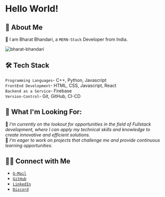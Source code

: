 # Hello World!
## 📝 About Me
👋 I am Bharat Bhandari, a `MERN-Stack` Developer from India.  

<p align="left"> <img src="https://komarev.com/ghpvc/?username=bharat-bhandari&label=Profile%20views&color=0e75b6&style=flat" alt="bharat-bhandari" /> </p>


## 🛠 Tech Stack
  `Programming Languages`- C++, Python, Javascript  
  `FrontEnd Development`- HTML, CSS, Javascript, React  
  `Backend as a Service`- Firebase   
  `Version-Control`- Git, GitHub, CI-CD  
  <!---`Backend Development`- Nodejs   -->
  <!---`Database`- MySql, MongoDB --> 
  
## 💼 What I'm Looking For:
👀 _I'm currently on the lookout for opportunities in the field of Fullstack development, where I can apply my technical skills and knowledge to create innovative and efficient solutions._  
🤝 _I'm eager to work on projects that challenge me and provide continuous learning opportunities._     

##  🤝🏻 Connect with Me  
* [`G-Mail`](mailto:bharatbhandari1024@gmail.com)   
* [`GitHub`]( https://github.com/Bharat-bhandari)   
* [`LinkedIn`](https://www.linkedin.com/in/bharat-bhandari-ba99bb19a/)   
* [`Discord`]( discordapp.com/users/bharat9614)    
